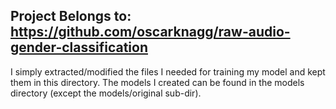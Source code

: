 ## Project Belongs to: https://github.com/oscarknagg/raw-audio-gender-classification
I simply extracted/modified the files I needed for training my model and kept them in this directory. The models I created can be found in the models directory (except the models/original sub-dir).
